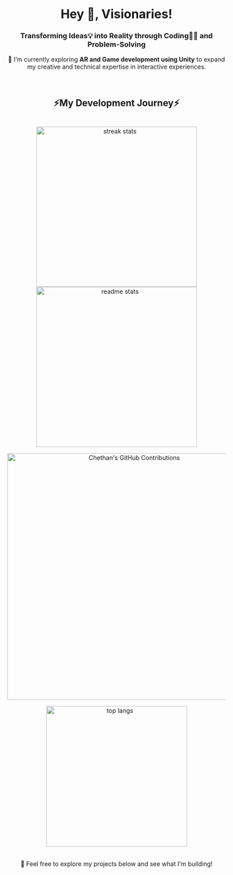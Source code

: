 <h1 align="center">Hey 👋, Visionaries!</h1>
<h3 align="center">
    Transforming Ideas💡 into Reality through Coding👨‍💻 and Problem-Solving
</h3>
<p align="center">
    🌱 I’m currently exploring <b>AR and Game development using Unity</b> to expand my creative and technical expertise in interactive experiences.
</p>

<br />
<h2 align="center">⚡My Development Journey⚡</h2>
<br />

<div align="center">
    <a href="https://github.com/chethannhub">
        <img width="370"
            src="https://streak-stats.demolab.com/?user==chethannhub&count_private=true&theme=react&border_radius=10"
            alt="streak stats" />
        <img width="370"
            src="https://github-readme-stats.vercel.app/api?username=chethannhub&show_icons=true&theme=react&rank_icon=github&border_radius=10"
            alt="readme stats" />
        <p align="center">
            <img width="570"
                src="https://github-profile-summary-cards.vercel.app/api/cards/profile-details?username=chethannhub&theme=react&border_radius=10&border_color=666"
                alt="Chethan's GitHub Contributions" />
        </p>
        <img width="325" align="center"
            src="https://github-readme-stats.vercel.app/api/top-langs/?username=chethannhub&hide=HTML&langs_count=8&layout=compact&theme=react&border_radius=10&size_weight=0.5&count_weight=0.5&exclude_repo=github-readme-stats"
            alt="top langs" />
    </a>
</div>

<br />
<p align="center">
    🚀 Feel free to explore my projects below and see what I'm building!
</p>
